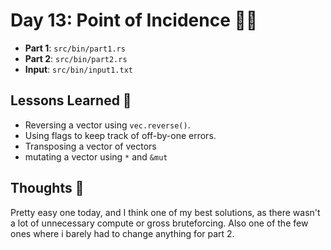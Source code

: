# Day 13: Point of Incidence 🎄🦌

- **Part 1**: `src/bin/part1.rs`
- **Part 2**: `src/bin/part2.rs`
- **Input**: `src/bin/input1.txt`

## Lessons Learned 📝
- Reversing a vector using `vec.reverse()`.
- Using flags to keep track of off-by-one errors.
- Transposing a vector of vectors
- mutating a vector using `*` and `&mut`

## Thoughts 🤔
Pretty easy one today, and I think one of my best solutions, as there wasn't a lot of unnecessary compute or gross bruteforcing. Also one of the few ones where i barely had to change anything for part 2. 